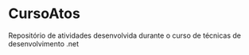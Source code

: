 # CursoAtos
Repositório de atividades desenvolvida durante o curso de técnicas de desenvolvimento .net
